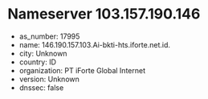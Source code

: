 # Nameserver 103.157.190.146

* as_number: 17995
* name: 146.190.157.103.Ai-bkti-hts.iforte.net.id.
* city: Unknown
* country: ID
* organization: PT iForte Global Internet
* version: Unknown
* dnssec: false
